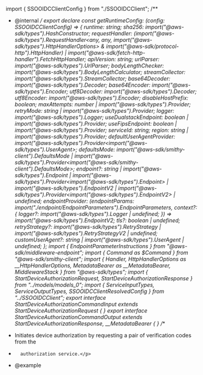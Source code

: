 import { SSOOIDCClientConfig } from "./SSOOIDCClient";
/**
 * @internal
 */
export declare const getRuntimeConfig: (config: SSOOIDCClientConfig) => {
    runtime: string;
    sha256: import("@aws-sdk/types").HashConstructor;
    requestHandler: (import("@aws-sdk/types").RequestHandler<any, any, import("@aws-sdk/types").HttpHandlerOptions> & import("@aws-sdk/protocol-http").HttpHandler) | import("@aws-sdk/fetch-http-handler").FetchHttpHandler;
    apiVersion: string;
    urlParser: import("@aws-sdk/types").UrlParser;
    bodyLengthChecker: import("@aws-sdk/types").BodyLengthCalculator;
    streamCollector: import("@aws-sdk/types").StreamCollector;
    base64Decoder: import("@aws-sdk/types").Decoder;
    base64Encoder: import("@aws-sdk/types").Encoder;
    utf8Decoder: import("@aws-sdk/types").Decoder;
    utf8Encoder: import("@aws-sdk/types").Encoder;
    disableHostPrefix: boolean;
    maxAttempts: number | import("@aws-sdk/types").Provider<number>;
    retryMode: string | import("@aws-sdk/types").Provider<string>;
    logger: import("@aws-sdk/types").Logger;
    useDualstackEndpoint: boolean | import("@aws-sdk/types").Provider<boolean>;
    useFipsEndpoint: boolean | import("@aws-sdk/types").Provider<boolean>;
    serviceId: string;
    region: string | import("@aws-sdk/types").Provider<any>;
    defaultUserAgentProvider: import("@aws-sdk/types").Provider<import("@aws-sdk/types").UserAgent>;
    defaultsMode: import("@aws-sdk/smithy-client").DefaultsMode | import("@aws-sdk/types").Provider<import("@aws-sdk/smithy-client").DefaultsMode>;
    endpoint?: string | import("@aws-sdk/types").Endpoint | import("@aws-sdk/types").Provider<import("@aws-sdk/types").Endpoint> | import("@aws-sdk/types").EndpointV2 | import("@aws-sdk/types").Provider<import("@aws-sdk/types").EndpointV2> | undefined;
    endpointProvider: (endpointParams: import("./endpoint/EndpointParameters").EndpointParameters, context?: {
        logger?: import("@aws-sdk/types").Logger | undefined;
    }) => import("@aws-sdk/types").EndpointV2;
    tls?: boolean | undefined;
    retryStrategy?: import("@aws-sdk/types").RetryStrategy | import("@aws-sdk/types").RetryStrategyV2 | undefined;
    customUserAgent?: string | import("@aws-sdk/types").UserAgent | undefined;
};
                                                                                                                                                                                                                                                                                                                                                                                                                                                                                                                                                                                                                                                                                                                                                                                                                                                                                                                                                                                                                                                                                                                                                                                                                                                                                                                                                                                                                                                                                                                                                                                                                                                                                                                                                                                                                                                                                                       import { EndpointParameterInstructions } from "@aws-sdk/middleware-endpoint";
import { Command as $Command } from "@aws-sdk/smithy-client";
import { Handler, HttpHandlerOptions as __HttpHandlerOptions, MetadataBearer as __MetadataBearer, MiddlewareStack } from "@aws-sdk/types";
import { StartDeviceAuthorizationRequest, StartDeviceAuthorizationResponse } from "../models/models_0";
import { ServiceInputTypes, ServiceOutputTypes, SSOOIDCClientResolvedConfig } from "../SSOOIDCClient";
export interface StartDeviceAuthorizationCommandInput extends StartDeviceAuthorizationRequest {
}
export interface StartDeviceAuthorizationCommandOutput extends StartDeviceAuthorizationResponse, __MetadataBearer {
}
/**
 * <p>Initiates device authorization by requesting a pair of verification codes from the
 *       authorization service.</p>
 * @example